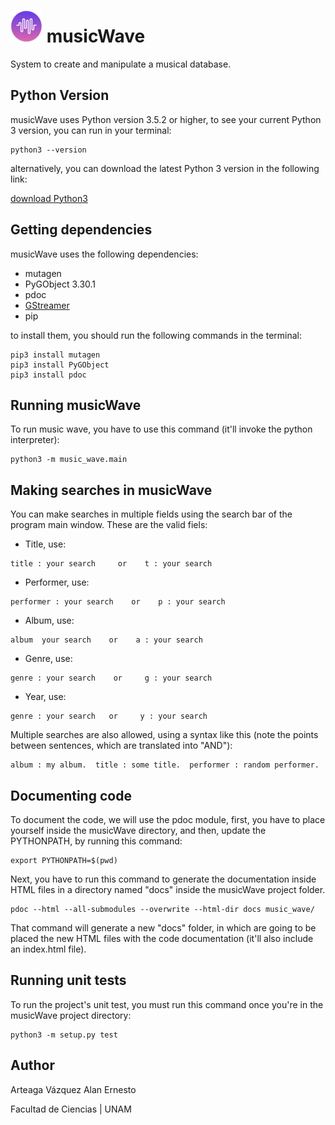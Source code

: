 # ![musicWave Logo](resources/musicWave50.png) musicWave
System to create and manipulate a musical database.

## Python Version
musicWave uses Python version 3.5.2 or higher, to see your current Python 3
version, you can run in your terminal:

```
python3 --version
```

alternatively, you can download the latest Python 3 version in the following
link:

[download Python3](https://www.python.org/downloads/)

## Getting dependencies
musicWave uses the following dependencies:

- mutagen
- PyGObject 3.30.1
- pdoc
- [GStreamer](https://gstreamer.freedesktop.org/documentation/installing/on-linux.html)
- pip

to install them, you should run the following commands in the terminal:
```
pip3 install mutagen
pip3 install PyGObject
pip3 install pdoc
```

## Running musicWave

To run music wave, you have to use this command (it'll invoke the python
interpreter):

```
python3 -m music_wave.main
```

## Making searches in musicWave

You can make searches in multiple fields using the search bar of the program
main window. These are the valid fiels:

- Title, use:
```
title : your search     or    t : your search
```
- Performer, use:
```
performer : your search    or    p : your search
```
- Album, use:
```
album  your search    or    a : your search
```

- Genre, use:
```
genre : your search    or     g : your search
```
- Year, use:
```
genre : your search   or     y : your search
```

Multiple searches are also allowed, using a syntax like this (note the points
between sentences, which are translated into "AND"):
```
album : my album.  title : some title.  performer : random performer.
```

## Documenting code

To document the code, we will use the pdoc module, first, you have to place
yourself inside the musicWave directory, and then, update the PYTHONPATH,
by running this command:
```
export PYTHONPATH=$(pwd)
```

Next, you have to run this command to generate the documentation inside HTML
files in a directory named "docs" inside the musicWave project folder.
```
pdoc --html --all-submodules --overwrite --html-dir docs music_wave/
```

That command will generate a new "docs" folder, in which are going to be placed
the new HTML files with the code documentation (it'll also include an index.html file).

## Running unit tests

To run the project's unit test, you must run this command once you're in the
musicWave project directory:

```
python3 -m setup.py test
```

## Author

Arteaga Vázquez Alan Ernesto

Facultad de Ciencias | UNAM
